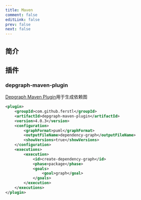 ```yaml
---
title: Maven
comment: false
editLink: false
prev: false
next: false
---
```


## 简介

## 插件

### depgraph-maven-plugin

[Depgraph Maven Plugin](https://ferstl.github.io/depgraph-maven-plugin/graph-mojo.html)用于生成依赖图

```xml
<plugin>
    <groupId>com.github.ferstl</groupId>
    <artifactId>depgraph-maven-plugin</artifactId>
    <version>4.0.3</version>
    <configuration>
        <graphFormat>puml</graphFormat>
        <outputFileName>dependency-graph</outputFileName>
        <showVersions>true</showVersions>
    </configuration>
    <executions>
        <execution>
            <id>create-dependency-graph</id>
            <phase>package</phase>
            <goals>
                <goal>graph</goal>
            </goals>
        </execution>
    </executions>
</plugin>
```
